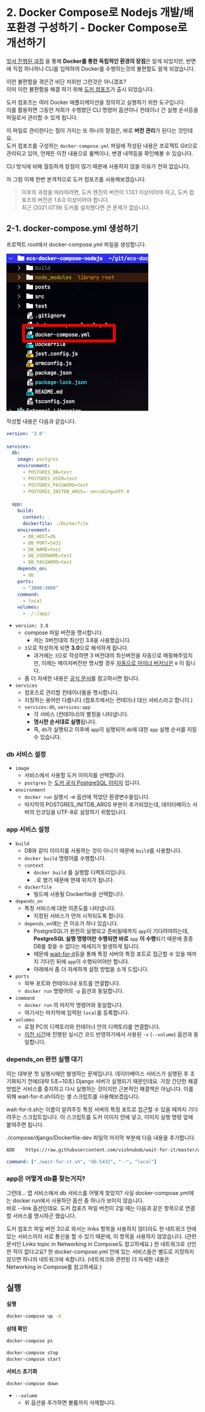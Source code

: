 # 2. Docker Compose로 Nodejs 개발/배포환경 구성하기 - Docker Compose로 개선하기

[앞서 진행된 과정](https://jojoldu.tistory.com/584) 을 통해 **Docker를 통한 독립적인 환경의 장점**은 알게 되었지만, 반면에 직접 하나하나 CLI를 입력하여 Docker를 수행하는것의 불편함도 알게 되었습니다.  
  
이런 불편함을 겪은건 비단 저희만 그런것은 아니겠죠?  
이미 이런 불편함을 해결 하기 위해 [도커 컴포즈](https://docs.docker.com/compose/)가 출시 되었습니다.  
  
도커 컴포즈는 여러 Docker 애플리케이션을 정의하고 실행하기 위한 도구입니다.  
이를 활용하면 그동안 저희가 수행했던 CLI 명령어 옵션이나 컨테이너 간 실행 순서등을 파일로서 관리할 수 있게 됩니다.  
  
이 파일로 관리한다는 점이 가지는 또 하나의 장점은, 바로 **버전 관리**가 된다는 것인데요.  
도커 컴포즈를 구성하는 `docker-compose.yml` 파일에 작성된 내용은 프로젝트 Git으로 관리되고 있어, 언제든 이전 내용으로 롤백이나, 변경 내역등을 확인해볼 수 있습니다.  
  
CLI 방식에 비해 월등하게 장점이 많기 때문에 사용하지 않을 이유가 전혀 없습니다.  
  
자 그럼 이제 한번 본격적으로 도커 컴포즈를 사용해보겠습니다.

> 이후의 과정을 따라하려면, 도커 엔진의 버전이 1.13.1 이상이어야 하고, 도커 컴포즈의 버전은 1.6.0 이상이어야 합니다.  
> 최근 (2021.07.19) 도커를 설치했다면 큰 문제가 없습니다.

## 2-1. docker-compose.yml 생성하기

프로젝트 root에서 docker-compose.yml 파일을 생성합니다.

![yml](./images/yml.png)

작성할 내용은 다음과 같습니다.

```yml
version: '3.8'

services:
  db:
    image: postgres
    environment:
      - POSTGRES_DB=test
      - POSTGRES_USER=test
      - POSTGRES_PASSWORD=test
      - POSTGRES_INITDB_ARGS=--encoding=UTF-8

  app:
    build:
      context: .
      dockerfile: ./Dockerfile
    environment:
      - DB_HOST=db
      - DB_PORT=5432
      - DB_NAME=test
      - DB_USERNAME=test
      - DB_PASSWORD=test
    depends_on:
      - db
    ports:
      - "3000:3000"
    command:
      - local
    volumes:
      - ./:/app/
```

* `version: 3.8`
  * compose 파일 버전을 명시합니다.
    * 저는 3버전대의 최신인 3.8을 사용했습니다.
  * `3`으로 작성하게 되면 **3.0**으로 해석하게 됩니다.
    * 과거에는 `3`으로 작성하면 3 버전대의 최신버전을 자동으로 매핑해주었지만, 이제는 메이저버전만 명시할 경우 [자동으로 마이너 버저닝은](https://docs.docker.com/compose/compose-file/compose-versioning/#version-3) `0` 이 됩니다.
  * 좀 더 자세한 내용은 [공식 문서](https://docs.docker.com/compose/compose-file/compose-versioning/)를 참고하시면 됩니다.
* `services`
  * 컴포즈로 관리할 컨테이너들을 명시합니다.
  * 지칭하는 용어만 다릅니다 (컴포즈에서는 컨테이너 대신 서비스라고 합니다.)
  * `services:db`, `services:app`
    * 각 서비스 (컨테이너)의 별칭을 나타냅니다.
    * **명시한 순서대로 실행**됩니다.
    * 즉, `db`가 실행되고 이후에 `app`이 실행되어 `db`에 대한 `app` 실행 순서를 지킬 수 있습니다.

### db 서비스 설정

* `image`
  * 서비스에서 사용할 도커 이미지를 선택합니다.
  * `postgres` 는 [도커 공식 PostgreSQL 이미지](https://hub.docker.com/_/postgres/) 입니다.
* `environment`
  * `docker run` 실행시 -e 옵션에 적었던 환경변수들입니다.  
  * 마지막의 POSTGRES_INITDB_ARGS 부분이 추가되었는데, 데이터베이스 서버의 인코딩을 UTF-8로 설정하기 위함입니다.

### app 서비스 설정

* `build`
  * DB와 같이 이미지를 사용하는 것이 아니기 때문에 `build`를 사용합니다.
  * `docker build` 명령어를 수행합니다.
  * `context`
    * `docker build` 를 실행할 디렉토리입니다.
    * `.`로 했기 때문에 현재 위치가 됩니다.
  * `dockerfile`
    * 빌드에 사용될 Dockerfile을 선택합니다.
* `depends_on`
  * 특정 서비스에 대한 의존도를 나타냅니다.
    * 지정된 서비스가 먼저 시작되도록 합니다.
  * `depends_on`에는 큰 이슈가 하나 있습니다. 
    * PostgreSQL가 완전히 실행되고 준비될때까지 `app`이 기다려야하는데, **PostgreSQL 실행 명령어만 수행되면 바로** `app` **이 수행**되기 때문에 종종 DB를 찾을 수 없다는 메세지가 발생하게 됩니다. 
    * 때문에 [wait-for-it](https://github.com/vishnubob/wait-for-it/)등을 통해 특정 서버의 특정 포트로 접근할 수 있을 때까지 기다린 뒤에 `app`이 수행되어야만 합니다.
    * 아래에서 좀 더 자세하게 설정 방법을 소개 드립니다. 
* `ports`
  * 외부 포트와 컨테이너내 포트를 연결합니다.
  * `docker run` 명령어의 `-p` 옵션과 동일합니다.
* `command`
  * `docker run` 의 마지막 명령어와 동일합니다.
  * 여기서는 마지막에 입력된 `local`를 등록합니다.
* `volumes`
  * 로컬 PC의 디렉토리와 컨테이너 안의 디렉토리를 연결합니다.
  * [이전 시간](https://jojoldu.tistory.com/584)에 진행된 실시간 코드 반영하기에서 사용된 `-v` (`--volume`) 옵션과 동일합니다. 


### depends_on 완전 실행 대기

이는 대부분 첫 실행시에만 발생하는 문제입니다. 데이터베이스 서비스가 실행된 후 초기화되기 전에(대략 5초~10초) Django 서버가 실행되기 때문인데요. 가장 간단한 해결 방법은 서비스를 중지하고 다시 실행하는 것이지만 근본적인 해결책은 아닙니다. 이를 위해 wait-for-it.sh이라는 셸 스크립트를 사용해보겠습니다.

wait-for-it.sh는 이름이 알려주듯 특정 서버의 특정 포트로 접근할 수 있을 때까지 기다려주는 스크립트입니다. 이 스크립트를 도커 이미지 안에 넣고, 이미지 실행 명령 앞에 붙여주면 됩니다.

./compose/django/Dockerfile-dev 파일의 마지막 부분에 다음 내용을 추가합니다.

```bash
ADD    https://raw.githubusercontent.com/vishnubob/wait-for-it/master/wait-for-it.sh /
```

```yml
command: ["./wait-for-it.sh", "db:5432", "--", "local"]
```

### app은 어떻게 db를 찾는거지?

그런데… 앱 서비스에서 db 서비스를 어떻게 찾았지?
사실 docker-compose.yml에는 docker run에서 사용하던 옵션 중 하나가 보이지 않습니다.  
바로 --link 옵션인데요. 도커 컴포즈 파일 버전이 2일 때는 다음과 같은 항목으로 연결할 서비스를 명시하곤 했습니다.

도커 컴포즈 파일 버전 3으로 와서는 links 항목을 사용하지 않더라도 한 네트워크 안에 있는 서비스끼리 서로 통신을 할 수 있기 때문에, 이 항목을 사용하지 않았습니다. 
(관련 문서인 Links topic in Networking in Compose도 참고하세요.) 
한 네트워크로 선언한 적이 없다고요? 
한 docker-compose.yml 안에 있는 서비스들은 별도로 지정하지 않으면 하나의 네트워크에 속합니다. 
(네트워크와 관련된 더 자세한 내용은 Networking in Compose를 참고하세요.)

## 실행

**실행**

```bash
docker-compose up -d
```

**상태 확인**

```bash
docker-compose ps
```

```bash
docker-compose stop
docker-compose start
```

**서비스 초기화**

```bash
docker-compose down
```

* `--volume`
  * 위 옵션을 추가하면 볼륨까지 삭제합니다.
